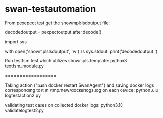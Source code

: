 # swan-testautomation

From pexepect test get the showmplslsdoutput file:

decodedoutput = pexpectoutput.after.decode()

import sys

with open('showmplslsdoutput', 'w') as sys.stdout:
    print('decodedoutput ')

Run testfsm test which utilizes showmpls.template:
python3 textfsm_module.py

==================

Taking action ("bash docker restart SwanAgent")
and saving docker logs corresponding to it in /tmp/new/dockerlogs.log on each device:
python3.10 logtestaction2.py

validating test cases on collected docker logs: 
python3.10 validatelogtest2.py

